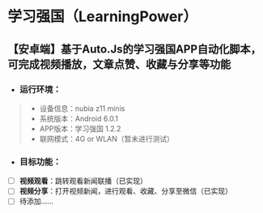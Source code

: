<!--
 * @Description: 学习强国自动化脚本说明文档
 * @version: 0.0.1
 * @Author: Veagau
 * @LastEditors: Veagau
 * @Date: 2019-03-29 17:36:49
 * @LastEditTime: 2019-03-29 19:17:24
 -->
# 学习强国（LearningPower）
【安卓端】基于**Auto.Js**的**学习强国APP**自动化脚本，可完成视频播放，文章点赞、收藏与分享等功能
---
- ### 运行环境：
> - 设备信息：nubia z11 minis
> - 系统版本：Android 6.0.1
> - APP版本：学习强国 1.2.2
> - 联网模式：4G or WLAN（暂未进行测试）

- ### 目标功能：
 - [ ] **视频观看**：跳转观看新闻联播（已实现）
 - [ ] **视频分享**：打开视频新闻，进行观看、收藏、分享至微信（已实现）
 - [ ]  待添加……
